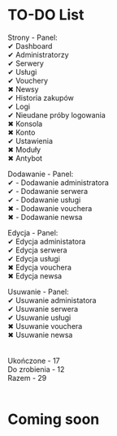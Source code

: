# TO-DO List

Strony - Panel:<br>
✔ Dashboard<br>
✔ Administratorzy<br>
✔ Serwery<br>
✔ Usługi<br>
✔ Vouchery<br>
✖ Newsy<br>
✔ Historia zakupów<br>
✔ Logi<br>
✔ Nieudane próby logowania<br>
✖ Konsola<br>
✖ Konto<br>
✔ Ustawienia<br>
✖ Moduły<br>
✖ Antybot<br>

Dodawanie - Panel:<br>
✔ - Dodawanie administratora<br>
✔ - Dodawanie serwera<br>
✔ - Dodawanie usługi<br>
✖ - Dodawanie vouchera<br>
✖ - Dodawanie newsa<br>

Edycja - Panel:<br>
✔ Edycja administatora<br>
✔ Edycja serwera<br>
✔ Edycja usługi<br>
✖ Edycja vouchera<br>
✖ Edycja newsa<br>

Usuwanie - Panel:<br>
✔ Usuwanie administatora<br>
✔ Usuwanie serwera<br>
✔ Usuwanie usługi<br>
✖ Usuwanie vouchera<br>
✖ Usuwanie newsa<br>
<br>
<br>
Ukończone - 17<br>
Do zrobienia - 12<br>
Razem - 29<br><br>

# Coming soon
